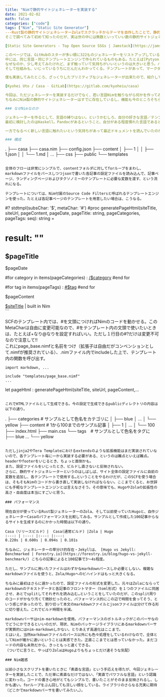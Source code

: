 ```yaml
---
title: "Nimで静的サイトジェネレーターを実装する"
date: 2021-02-02
math: false
categories: ["code"]
tags: ["Nim", "Static Site Generator"]
---Rust製の静的サイトジェネレーターZolaでスクラッチからテーマを自作したことで、静的サイトジェネレーターそのものに興味が出てきた（以下、「ジェネレーター」と略す箇所が多々あります）。  
そこで調べてみて初めて知ったのだが、実は世の中には無数といっていい数の静的サイトジェネレーターがある。

[Static Site Generators - Top Open Source SSGs | Jamstack](https://jamstack.org/generators/)

このページでは、GitHubのスターが多い順に322ものジェネレーターをリストアップしている。Next.js、Hugoに始まり、見たこともないジェネレーターも上のほうにけっこうあったりする。  
中には、同じ言語・同じテンプレートエンジンで作られているものもある。たとえば[Pytyon, jinja2]の組み合わせはちょっと数えただけでも10以上ある。それぞれ実装している機能が異なるのだろうし、使い勝手も違うのだろうと思うが、それにしても静的サイトジェネレーターの機能というのはコアの部分はシンプルなはずなので、「ジェネレーターがたくさん作られている」というこの現象は面白い。  
なぜなのか、少し考えてみたけれど、まず触っていて気持ちがいいというのは大きいと思う。バッとビルドすれば自分のホームが完成する。こうなるだろうと思ったところから外れることはほとんどない。それでいて、成果物は自分好みのページになっている。これは楽しい。  
そして仕組みも、いじっているうちにだんだんわかってくる。テンプレートがあって、マークダウンのファイルがあって、組み合わせて…と、なんだか自分で作れそうな気持ちが湧いてくる。そんな風にして、すでに存在しているジェネレーターと機能は被っている（あるいは場合によっては劣っている）としても、みんなジェネレーターを作ってみたくなるんじゃないだろうか。

僕も実装してみたところ、ざっくりしたプリミティブなジェネレーターが出来たので、紹介してみたい。

[Kyohei Uto / Casa · GitLab](https://gitlab.com/kyoheiu/casa)

今回は、ただジェネレーターを実装するだけでなく、若い言語Nimを触りながら何かを作ってみる、という狙いもあった。  
ちなみにNim製の静的サイトジェネレーターはすでに存在しているし、機能も今のところそちらのほうがずっと多い。

### なぜNimなのか

ジェネレーターを作るとして、言語の縛りはない。というかむしろ、自分の好きな言語／テンプレートエンジンでジェネレーターを実装する、というところが楽しいはずだ。  
最初に検討したのはHaskell。Pandocがあるということ、自分がある程度慣れた言語であるということ、Haskell製のジェネレーターHakyllは公式のテーマリストが長らく更新されていないこと、が理由だったのだが、これは厳しかった。最近触る機会がなかったというのもあるけれど、やっぱりHaskellは難しい。Haskellは好きだけど、今回はできればあまり血と涙と時間を費やしたくなかったので、他の言語を検討することに。

一方でなるべく新しい言語に触れたいという気持ちがあって最近ドキュメントを読んでいたのがJuliaとNimだったが、どちらかというとNimのほうが実行まわりで個人的に相性がよさそうだな…というくらいの感じで、Nimでジェネレーターを作ることに決めた。後述するがNimには言語付属のテンプレートエンジンがあり、これが実にサイトジェネレーター向けの仕様だった。

### 構成

```
.
├── casa
├── casa.nim
├── config.json
├── content
│   ├── 1
│   │   ├── 1.json
│   │   └── 1.md
│   ...
├── css
├── public
└── templates
```

全体のフローは非常にシンプルで、contentフォルダに対してforループをまわし、markdownファイルをパースしつつjsonで書いた各記事の設定ファイルを読み込んで、記事ページ、ランディングページおよびタクソノミーのテンプレートに必要な変数を渡す、という流れになる。

テンプレートについては、Nim付属のSource Code Filtersと呼ばれるテンプレートエンジンを使った。たとえば各記事ページのテンプレートを用意したい場合は、こうなる。

```
#? stdtmpl(subsChar: '$', metaChar: '#')
#proc generatePageHtml(siteTitle, siteUrl, pageContent, pageDate, pageTitle: string, pageCategories, pageTags: seq): string =
#  result: ""
<!DOCTYPE html>
<html lang="en">

<head>
  <meta charset="utf-8">
    <title>
      $pageTitle | $siteTitle
    </title>

  <link rel="shortcut icon" type="image/png" href="$siteUrl/static/image/icon.png">
  <meta name="viewport" content="width=device-width,initial-scale=1">
  <link id="style" rel="stylesheet" type="text/css" href="../../main.css">
</head>

<h2>
  $pageTitle
</h2>

<div class="date">
  $pageDate
</div>

#for category in items(pageCategories) :
  <a href="$siteUrl/categories/$category">/$category</a>
#end for

#for tag in items(pageTags) :
  <a href="$siteUrl/tags/$tag">#$tag</a>
#end for

<p>
  $pageContent
</p>

<div class="footer">
  <a href="$siteUrl">$siteTitle</a> | built in Nim
</div>
```

SCFのテンプレート内では、#を文頭につければNimのコードを動かせる。このMetaCharは自由に変更可能なので、#をテンプレート内の文頭で使いたいときは、たとえば+なり@なりを設定すればいい。ただし１行目の#?だけは変更不可なので注意して!!  
これにpage_base.nimfと名前をつけ（拡張子は自由だがコンベンションとして.nimfが推奨されている）、.nimファイル内でincludeした上で、テンプレート内の関数を呼び出す。

```
import markdown, ...

include "templates/page_base.nimf"
...
```


let pageHtml : generatePageHtml(siteTitle, siteUrl, pageContent,...

```

これでHTMLファイルとして生成できる。今の設定で生成できるpublicディレクトリの内容は以下の通り。

```

.
├── categories # サンプルとして色名をカテゴリに
│ ├── blue
│ ...
│ └── yellow
├── content # 1から100までのサンプル記事
│ ├── 1
│ ...
│ └── 100
├── index.html
├── main.css
└── tags　# サンプルとして色名をタグに
├── blue
...
└── yellow

```

ただしjinja2やTera Templateにおけるextendsのような拡張機能はまだ実装されていないので、各テンプレート毎に一から実装する必要がある、というのは難点といえば難点。headerやfooterをいじるとき、ちょっと面倒かも。
また、設定ファイルをいじったとき、ビルドし直さないと反映されない。
さらに、静的サイトジェネレーターというのはしばしば、サイト全体の設定ファイルに自前の変数を追加し、各テンプレートで使用する…ということをやるわけだが、このSCFを使う場合は、そもそもNimのコードから書き直して実装しなければならない。ここまでくると、お世辞にも手軽なテンプレートエンジンとは言えなさそう。その意味でも、HugoやZolaの拡張性の高さ・自由度は本当にすごいと思う。

### パフォーマンス

現在自分が使っているRust製ジェネレーターのZola、そして以前使っていたHugoと、自作ジェネレーターCasaのパフォーマンスを比較してみる。サンプルとして作成した100記事からなるサイトを生成するのにかかった時間は以下の通り。

Casa（リリースビルド）|	Casa(通常ビルド) |Zola | Hugo
:---: | :---: |:---: |:---:
0.220s | 0.600s | 0.094s | 0.101s

ちなみに、ジェネレーターの草分け的存在・Jekyllは、 [Hugo vs Jekyll: Benchmarked | Forestry.io](https://forestry.io/blog/hugo-vs-jekyll-benchmark/) こちらの記事によると100記事で3〜4s程度。

ただし、サンプルに用いたファイルはわずかなmarkdownパースしか必要としない。複雑なmarkdownファイルを使うと、Zola/Hugoへのビハインドはもっと大きくなる。

ちなみに最初はさらに遅かったので、設定ファイルの形式を変更した。元々はZolaにならってmarkdownのテキストデータと各記事のフロントマター（toml形式）を１つのファイルに同居させ、あとでsplitしてそれぞれを読み込む…ということをしていたのだが、このsplit周りのコードがかなり汚くて微妙だったのと、パフォーマンス的にこの辺で時間を食ってそう、という感じがあったので、割り切って本文のmarkdownファイルとjsonファイルは分けて作る形に切り替えた。これでビルド時間を半減。

markdownパーサはnim-markdownを使用。パフォーマンスのボトルネックがこのパーサなのでどうにかできるといいのだが、現状、Nimのパッケージライブラリにあるmarkdownパーサが実質的にはnim-markdownしかない。とりあえず高速化はここまで。
とはいえ、当然markdownファイルのパース以外にも色々処理をしているわけなので、全体としてNimが確かに速いということは実感できた。正直ここまでとは思っていなかった。まだコードの内容も未熟だから、きっともっと速くできる。
（ついでに言うと、やっぱりZolaはHugoよりもちょっとだけ速そうな気配）

### Nim雑感

以前小さなスクリプトを書いたときに「素直な言語」という手応えを得たが、今回ジェネレーターを実装したことで、ただ単に素直なだけではない、「実直でパワフルな言語」という認識に変わった。コードの書き心地がとてもシンプルで、書いたことがそのまま反映されるし、しかも速い。forループをぶん回しても涼しい顔をしている。ライブラリのさらなる充実に期待（どこかでmarkdownパーサを書いてみたい…）。
```
